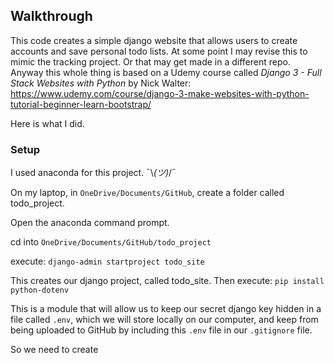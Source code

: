 ## Walkthrough

This code creates a simple django website that allows users to create accounts and save personal todo lists.
At some point I may revise this to mimic the tracking project. Or that may get made in a different repo.
Anyway this whole thing is based on a Udemy course called _Django 3 - Full Stack Websites with Python_ by Nick Walter: https://www.udemy.com/course/django-3-make-websites-with-python-tutorial-beginner-learn-bootstrap/

Here is what I did.

### Setup

I used anaconda for this project. ¯\\_(ツ)_/¯

On my laptop, in `OneDrive/Documents/GitHub`, create a folder called todo_project. 

Open the anaconda command prompt. 

cd into `OneDrive/Documents/GitHub/todo_project`

execute: `django-admin startproject todo_site` 

This creates our django project, called todo_site. Then execute:
`pip install python-dotenv`

This is a module that will allow us to keep our secret django key hidden in a file called `.env`, which we will store locally on our computer, 
and keep from being uploaded to GitHub by including this `.env` file in our `.gitignore` file.

So we need to create

